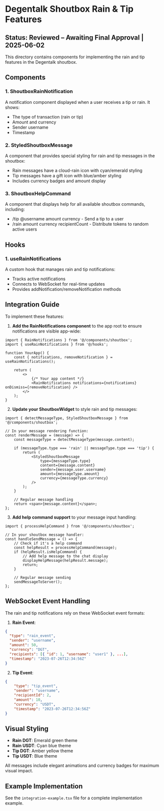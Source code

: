 # Degentalk Shoutbox Rain & Tip Features

## Status: Reviewed – Awaiting Final Approval | 2025-06-02

This directory contains components for implementing the rain and tip features in the Degentalk shoutbox.

## Components

### 1. ShoutboxRainNotification

A notification component displayed when a user receives a tip or rain. It shows:

- The type of transaction (rain or tip)
- Amount and currency
- Sender username
- Timestamp

### 2. StyledShoutboxMessage

A component that provides special styling for rain and tip messages in the shoutbox:

- Rain messages have a cloud-rain icon with cyan/emerald styling
- Tip messages have a gift icon with blue/amber styling
- Includes currency badges and amount display

### 3. ShoutboxHelpCommand

A component that displays help for all available shoutbox commands, including:

- /tip @username amount currency - Send a tip to a user
- /rain amount currency recipientCount - Distribute tokens to random active users

## Hooks

### 1. useRainNotifications

A custom hook that manages rain and tip notifications:

- Tracks active notifications
- Connects to WebSocket for real-time updates
- Provides addNotification/removeNotification methods

## Integration Guide

To implement these features:

1. **Add the RainNotifications component** to the app root to ensure notifications are visible app-wide:

```tsx
import { RainNotifications } from '@/components/shoutbox';
import { useRainNotifications } from '@/hooks';

function YourApp() {
	const { notifications, removeNotification } = useRainNotifications();

	return (
		<>
			{/* Your app content */}
			<RainNotifications notifications={notifications} onDismiss={removeNotification} />
		</>
	);
}
```

2. **Update your ShoutboxWidget** to style rain and tip messages:

```tsx
import { detectMessageType, StyledShoutboxMessage } from '@/components/shoutbox';

// In your message rendering function:
const renderMessage = (message) => {
	const messageType = detectMessageType(message.content);

	if (messageType.type === 'rain' || messageType.type === 'tip') {
		return (
			<StyledShoutboxMessage
				type={messageType.type}
				content={message.content}
				sender={message.user.username}
				amount={messageType.amount}
				currency={messageType.currency}
			/>
		);
	}

	// Regular message handling
	return <span>{message.content}</span>;
};
```

3. **Add help command support** to your message input handling:

```tsx
import { processHelpCommand } from '@/components/shoutbox';

// In your shoutbox message handler:
const handleSendMessage = () => {
	// Check if it's a help command
	const helpResult = processHelpCommand(message);
	if (helpResult.isHelpCommand) {
		// Add help message to the chat display
		displayHelpMessage(helpResult.message);
		return;
	}

	// Regular message sending
	sendMessageToServer();
};
```

## WebSocket Event Handling

The rain and tip notifications rely on these WebSocket event formats:

1. **Rain Event**:

```json
{
  "type": "rain_event",
  "sender": "username",
  "amount": 50,
  "currency": "DGT",
  "recipients": [{ "id": 1, "username": "user1" }, ...],
  "timestamp": "2023-07-26T12:34:56Z"
}
```

2. **Tip Event**:

```json
{
	"type": "tip_event",
	"sender": "username",
	"recipientId": 2,
	"amount": 10,
	"currency": "USDT",
	"timestamp": "2023-07-26T12:34:56Z"
}
```

## Visual Styling

- **Rain DGT**: Emerald green theme
- **Rain USDT**: Cyan blue theme
- **Tip DGT**: Amber yellow theme
- **Tip USDT**: Blue theme

All messages include elegant animations and currency badges for maximum visual impact.

## Example Implementation

See the `integration-example.tsx` file for a complete implementation example.
